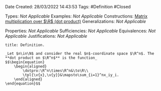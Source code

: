 <br />
<br />

Date Created: 28/03/2022 14:43:53
Tags: #Definition #Closed 

Types: _Not Applicable_
Examples: _Not Applicable_
Constructions: [Matrix multiplication over $\R$ (dot product)](Matrix%20multiplication%20over%20R%20(dot%20product).md)
Generalizations: _Not Applicable_

Properties: _Not Applicable_
Sufficiencies: _Not Applicable_
Equivalences: _Not Applicable_
Justifications: _Not Applicable_

``` ad-Definition
title: Definition.

_Let $n\in\N$ and consider the real $n$-coordinate space $\R^n$. The **dot product on $\R^n$** is the function_
$$\begin{equation}
    \begin{aligned}
        \dotpro:\R^n\times\R^n&\to\R\\
        \tpl{\v{x},\v{y}}&\mapsto\sum_{i=1}^nx_iy_i.
    \end{aligned}
\end{equation}$$

```
